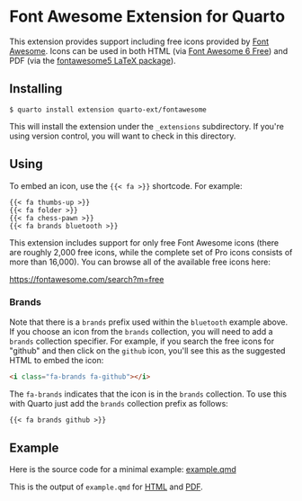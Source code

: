 # Font Awesome Extension for Quarto

This extension provides support including free icons provided by [Font Awesome](https://fontawesome.com). Icons can be used in both HTML (via [Font Awesome 6 Free](https://fontawesome.com/search?m=free)) and PDF (via the [fontawesome5 LaTeX package](https://ctan.org/pkg/fontawesome5?lang=en)).

## Installing

```
$ quarto install extension quarto-ext/fontawesome
```

This will install the extension under the `_extensions` subdirectory.
If you're using version control, you will want to check in this directory.

## Using

To embed an icon, use the `{{< fa >}}` shortcode. For example:

```
{{< fa thumbs-up >}} 
{{< fa folder >}}
{{< fa chess-pawn >}}
{{< fa brands bluetooth >}}
```

This extension includes support for only free Font Awesome icons (there are roughly 2,000 free icons, while the complete set of Pro icons consists of more than 16,000). You can browse all of the available free icons here:

<https://fontawesome.com/search?m=free>

### Brands

Note that there is a `brands` prefix used within the `bluetooth` example above. If you choose an icon from the `brands` collection, you will need to add a `brands` collection specifier. For example, if you search the free icons for "github" and then click on the `github` icon, you'll see this as the suggested HTML to embed the icon:

```html
<i class="fa-brands fa-github"></i>
```

The `fa-brands` indicates that the icon is in the `brands` collection. To use this with Quarto just add the `brands` collection prefix as follows:

```default
{{< fa brands github >}}
```

## Example

Here is the source code for a minimal example: [example.qmd](example.qmd)

This is the output of `example.qmd` for [HTML](https://quarto-ext.github.io/fontawesome/) and [PDF](https://quarto-ext.github.io/fontawesome/example.pdf).

